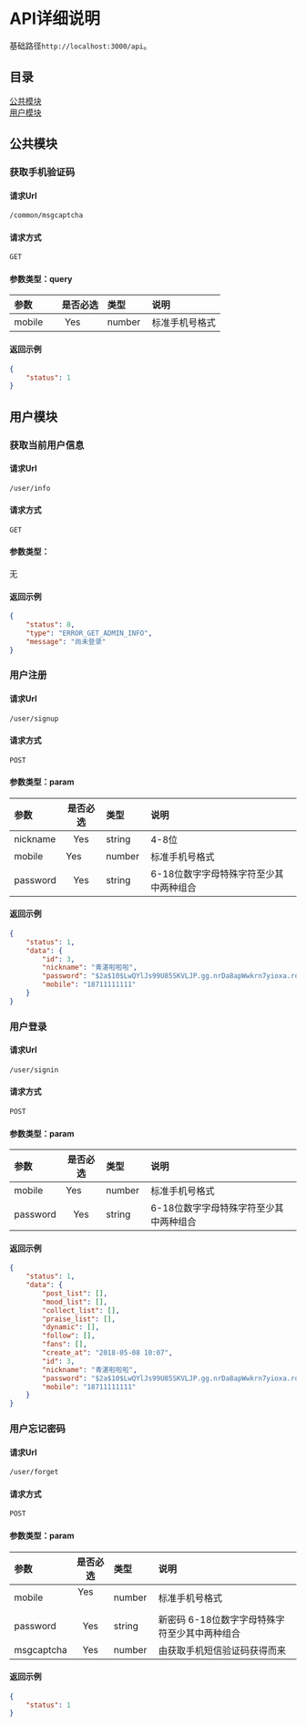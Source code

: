 # API详细说明

基础路径`http://localhost:3000/api`。

## 目录

[公共模块](#公共模块)<br/>
[用户模块](#用户模块)<br />

## 公共模块

### 获取手机验证码

#### 请求Url

```bash
/common/msgcaptcha
```

#### 请求方式

```bash
GET
```

#### 参数类型：query

|参数|是否必选|类型|说明|
|:-----|:-------:|:-----|:-----|
|mobile      |Yes       |number  |标准手机号格式 |

#### 返回示例

```json
{
    "status": 1
}
```

## 用户模块

### 获取当前用户信息

#### 请求Url

```bash
/user/info
```

#### 请求方式

```bash
GET
```

#### 参数类型：

无

#### 返回示例

```json
{
    "status": 0,
    "type": "ERROR_GET_ADMIN_INFO",
    "message": "尚未登录"
}
```

### 用户注册

#### 请求Url

```bash
/user/signup
```

#### 请求方式

```bash
POST
```

#### 参数类型：param

|参数|是否必选|类型|说明|
|:-----|:-------:|:-----|:-----|
|nickname    |Yes       |string  |4-8位|
|mobile      |Yes       |number  |标准手机号格式 |
|password    |Yes       |string  |6-18位数字字母特殊字符至少其中两种组合|

#### 返回示例

```json
{
    "status": 1,
    "data": {
        "id": 3,
        "nickname": "青湛啦啦啦",
        "password": "$2a$10$LwQYlJs99U85SKVLJP.gg.nrDa8apWwkrn7yioxa.roWuMrAJ8KXK",
        "mobile": "18711111111"
    }
}
```

### 用户登录

#### 请求Url

```bash
/user/signin
```

#### 请求方式

```bash
POST
```

#### 参数类型：param

|参数|是否必选|类型|说明|
|:-----|:-------:|:-----|:-----|
|mobile      |Yes       |number  |标准手机号格式 |
|password    |Yes       |string  |6-18位数字字母特殊字符至少其中两种组合|

#### 返回示例

```json
{
    "status": 1,
    "data": {
        "post_list": [],
        "mood_list": [],
        "collect_list": [],
        "praise_list": [],
        "dynamic": [],
        "follow": [],
        "fans": [],
        "create_at": "2018-05-08 10:07",
        "id": 3,
        "nickname": "青湛啦啦啦",
        "password": "$2a$10$LwQYlJs99U85SKVLJP.gg.nrDa8apWwkrn7yioxa.roWuMrAJ8KXK",
        "mobile": "18711111111"
    }
}
```

### 用户忘记密码

#### 请求Url

```bash
/user/forget
```

#### 请求方式

```bash
POST
```

#### 参数类型：param

|参数|是否必选|类型|说明|
|:-----|:-------:|:-----|:-----|
|mobile      |Yes       |number  |标准手机号格式 |
|password    |Yes       |string  |新密码 6-18位数字字母特殊字符至少其中两种组合|
|msgcaptcha  |Yes       |number  |由获取手机短信验证码获得而来 |

#### 返回示例

```json
{
    "status": 1
}
```
